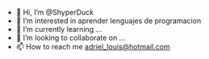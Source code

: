 - 👋 Hi, I’m @ShyperDuck
- 👀 I’m interested in  aprender lenguajes de programacion
- 🌱 I’m currently learning ...
- 💞️ I’m looking to collaborate on ...
- 📫 How to reach me  adriel_louis@hotmail.com
<!---
ShyperDuck/ShyperDuck is a ✨ special ✨ repository because its `README.md` (this file) appears on your GitHub profile.
You can click the Preview link to take a look at your changes.
--->
